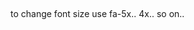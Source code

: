     <script src="https://kit.fontawesome.com/918c2416d8.js" crossorigin="anonymous"></script>

to change font size use
fa-5x.. 4x.. so on..